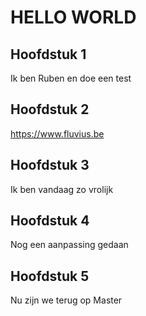 # HELLO WORLD
## Hoofdstuk 1

Ik ben Ruben en doe een test

## Hoofdstuk 2

https://www.fluvius.be

## Hoofdstuk 3 

Ik ben vandaag zo vrolijk

## Hoofdstuk 4 

Nog een aanpassing gedaan


## Hoofdstuk 5
Nu zijn we terug op Master